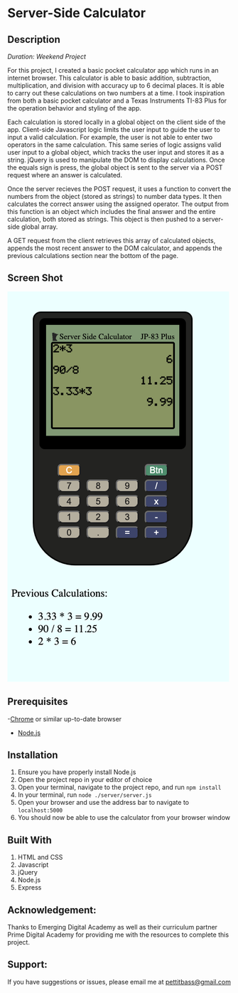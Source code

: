 # Server-Side Calculator

## Description

_Duration: Weekend Project_

For this project, I created a basic pocket calculator app which runs in an internet browser. This calculator is able to basic addition, subtraction, multiplication, and division with accuracy up to 6 decimal places. It is able to carry out these calculations on two numbers at a time. I took inspiration from both a basic pocket calculator and a Texas Instruments TI-83 Plus for the operation behavior and styling of the app.

Each calculation is stored locally in a global object on the client side of the app. Client-side Javascript logic limits the user input to guide the user to input a valid calculation. For example, the user is not able to enter two operators in the same calculation. This same series of logic assigns valid user input to a global object, which tracks the user input and stores it as a string. jQuery is used to manipulate the DOM to display calculations. Once the equals sign is press, the global object is sent to the server via a POST request where an answer is calculated.

Once the server recieves the POST request, it uses a function to convert the numbers from the object (stored as strings) to number data types. It then calculates the correct answer using the assigned operator. The output from this function is an object which includes the final answer and the entire calculation, both stored as strings. This object is then pushed to a server-side global array.

A GET request from the client retrieves this array of calculated objects, appends the most recent answer to the DOM calculator, and appends the previous calculations section near the bottom of the page.

## Screen Shot
<img src="./images/screenShot1.png">

## Prerequisites

-[Chrome](https://www.google.com/chrome/dr/download/?brand=JJTC&gclid=Cj0KCQjwjvaYBhDlARIsAO8PkE3wJ0J7XPPrHwfdNBjXlHb-UyqQu9PlEV-TwtIusPtTw_jggRyNY0MaAm3IEALw_wcB&gclsrc=aw.ds) or similar up-to-date browser
- [Node.js](https://nodejs.org/en/)


## Installation
1. Ensure you have properly install Node.js
2. Open the project repo in your editor of choice
3. Open your terminal, navigate to the project repo, and run `npm install`
4. In your terminal, run `node ./server/server.js`
5. Open your browser and use the address bar to navigate to `localhost:5000`
6. You should now be able to use the calculator from your browser window

## Built With

1. HTML and CSS
2. Javascript
3. jQuery
4. Node.js
5. Express

## Acknowledgement:
Thanks to Emerging Digital Academy as well as their curriculum partner Prime Digital Academy for providing me with the resources to complete this project.

## Support:
If you have suggestions or issues, please email me at pettitbass@gmail.com

